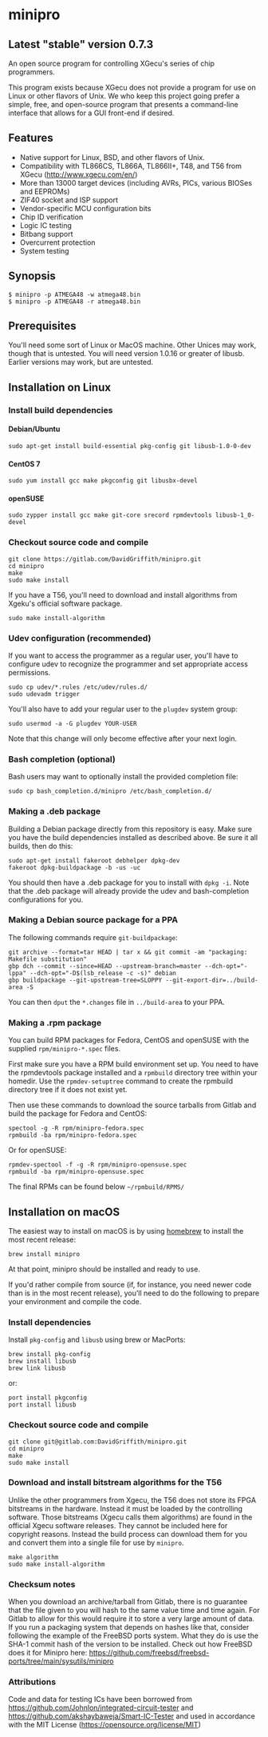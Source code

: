 # minipro
## Latest "stable" version 0.7.3

An open source program for controlling XGecu's series of chip programmers.

This program exists because XGecu does not provide a program for use on
Linux or other flavors of Unix.  We who keep this project going prefer a
simple, free, and open-source program that presents a command-line
interface that allows for a GUI front-end if desired.


## Features
* Native support for Linux, BSD, and other flavors of Unix.
* Compatibility with TL866CS, TL866A, TL866II+, T48, and T56 from XGecu
  (http://www.xgecu.com/en/)
* More than 13000 target devices (including AVRs, PICs, various BIOSes
  and EEPROMs)
* ZIF40 socket and ISP support
* Vendor-specific MCU configuration bits
* Chip ID verification
* Logic IC testing
* Bitbang support
* Overcurrent protection
* System testing

## Synopsis

```nohighlight
$ minipro -p ATMEGA48 -w atmega48.bin
$ minipro -p ATMEGA48 -r atmega48.bin
```

## Prerequisites

You'll need some sort of Linux or MacOS machine.  Other Unices may work,
though that is untested.  You will need version 1.0.16 or greater of
libusb.  Earlier versions may work, but are untested.


## Installation on Linux

### Install build dependencies 

#### Debian/Ubuntu
```nohighlight
sudo apt-get install build-essential pkg-config git libusb-1.0-0-dev

```

#### CentOS 7
```nohighlight
sudo yum install gcc make pkgconfig git libusbx-devel
```

#### openSUSE
```nohighlight
sudo zypper install gcc make git-core srecord rpmdevtools libusb-1_0-devel
```

### Checkout source code and compile 
```nohighlight
git clone https://gitlab.com/DavidGriffith/minipro.git
cd minipro
make
sudo make install
```

If you have a T56, you'll need to download and install algorithms from
Xgeku's official software package.
```nohighlight
sudo make install-algorithm
```

### Udev configuration (recommended)
If you want to access the programmer as a regular user, you'll have to
configure udev to recognize the programmer and set appropriate access
permissions.

```nohighlight
sudo cp udev/*.rules /etc/udev/rules.d/
sudo udevadm trigger
```
You'll also have to add your regular user to the `plugdev` system
group:
```nohighlight
sudo usermod -a -G plugdev YOUR-USER
```
Note that this change will only become effective after your next
login.

### Bash completion (optional)

Bash users may want to optionally install the provided completion file:
```nohighlight
sudo cp bash_completion.d/minipro /etc/bash_completion.d/
```

### Making a .deb package

Building a Debian package directly from this repository is easy.  Make
sure you have the build dependencies installed as described above.  Be
sure it all builds, then do this:

```nohighlight
sudo apt-get install fakeroot debhelper dpkg-dev
fakeroot dpkg-buildpackage -b -us -uc
```

You should then have a .deb package for you to install with `dpkg -i`. 
Note that the .deb package will already provide the udev and 
bash-completion configurations for you.

### Making a Debian source package for a PPA

The following commands require `git-buildpackage`:

```nohighlight
git archive --format=tar HEAD | tar x && git commit -am "packaging: Makefile substitution"
gbp dch --commit --since=HEAD --upstream-branch=master --dch-opt="-lppa" --dch-opt="-D$(lsb_release -c -s)" debian
gbp buildpackage --git-upstream-tree=SLOPPY --git-export-dir=../build-area -S
```

You can then `dput` the `*.changes` file in `../build-area` to your PPA.

### Making a .rpm package

You can build RPM packages for Fedora, CentOS and openSUSE with the supplied
`rpm/minipro-*.spec` files.

First make sure you have a RPM build environment set up. You need to have
the rpmdevtools package installed and a `rpmbuild` directory tree within
your homedir. Use the `rpmdev-setuptree` command to create the rpmbuild
directory tree if it does not exist yet.

Then use these commands to download the source tarballs from Gitlab and
build the package for Fedora and CentOS:

```nohighlight
spectool -g -R rpm/minipro-fedora.spec
rpmbuild -ba rpm/minipro-fedora.spec
```

Or for openSUSE:

```nohighlight
rpmdev-spectool -f -g -R rpm/minipro-opensuse.spec
rpmbuild -ba rpm/minipro-opensuse.spec
```

The final RPMs can be found below `~/rpmbuild/RPMS/`

## Installation on macOS

The easiest way to install on macOS is by using [homebrew](https://brew.sh/) to install the most recent release:

```nohighlight
brew install minipro
```

At that point, minipro should be installed and ready to use.

If you'd rather compile from source (if, for instance, you need newer code than is in the most recent release), you'll need to do the following to prepare your environment and compile the code.

### Install dependencies
Install `pkg-config` and `libusb` using brew or MacPorts:
```
brew install pkg-config
brew install libusb
brew link libusb
```
or:
```
port install pkgconfig
port install libusb
```
### Checkout source code and compile
```nohighlight
git clone git@gitlab.com:DavidGriffith/minipro.git
cd minipro
make
sudo make install
```

### Download and install bitstream algorithms for the T56

Unlike the other programmers from Xgecu, the T56 does not store its FPGA
bitstreams in the hardware.  Instead it must be loaded by the
controlling software.  Those bitstreams (Xgecu calls them algorithms)
are found in the official Xgecu software releases.  They cannot be
included here for copyright reasons.  Instead the build process can
download them for you and convert them into a single file for use by
`minipro`.
```nohighlight
make algorithm
sudo make install-algorithm
```


### Checksum notes

When you download an archive/tarball from Gitlab, there is no guarantee
that the file given to you will hash to the same value time and time
again.  For Gitlab to allow for this would require it to store a very
large amount of data.  If you run a packaging system that depends on
hashes like that, consider following the example of the FreeBSD ports
system.  What they do is use the SHA-1 commit hash of the version to be
installed.  Check out how FreeBSD does it for Minipro here:
https://github.com/freebsd/freebsd-ports/tree/main/sysutils/minipro

### Attributions

Code and data for testing ICs have been borrowed from
https://github.com/Johnlon/integrated-circuit-tester and
https://github.com/akshaybaweja/Smart-IC-Tester and used in accordance
with the MIT License (https://opensource.org/license/MIT)
